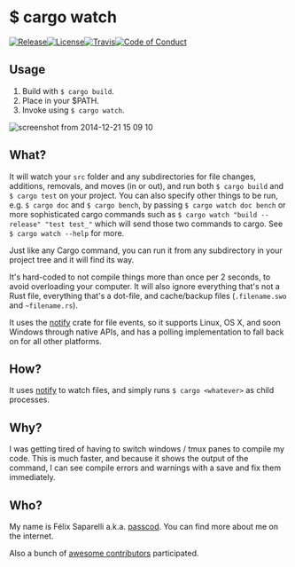 # $ cargo watch

[![Release](https://img.shields.io/github/tag/passcod/cargo-watch.svg?style=flat-square)](https://github.com/passcod/cargo-watch/releases)[![License](https://img.shields.io/crates/l/cargo-watch.svg?style=flat-square)](https://creativecommons.org/publicdomain/zero/1.0/)[![Travis](https://img.shields.io/travis/passcod/cargo-watch.svg?style=flat-square)](https://travis-ci.org/passcod/cargo-watch)[![Code of Conduct](https://img.shields.io/badge/contributor-covenant-123456.svg?style=flat-square)](http://contributor-covenant.org/version/1/1/0/)

## Usage

1. Build with `$ cargo build`.
2. Place in your $PATH.
3. Invoke using `$ cargo watch`.

![screenshot from 2014-12-21 15 09 10](https://cloud.githubusercontent.com/assets/155787/5516943/89478468-8923-11e4-89af-d0963542623d.png)

## What?

It will watch your `src` folder and any subdirectories for file changes,
additions, removals, and moves (in or out), and run both `$ cargo build` and
`$ cargo test` on your project.  You can also specify other things to be run,
e.g. `$ cargo doc` and `$ cargo bench`, by passing `$ cargo watch doc bench`
or more sophisticated cargo commands such as `$ cargo watch "build --release"
"test test_"` which will send those two commands to cargo.
See `$ cargo watch --help` for more.

Just like any Cargo command, you can run it from any subdirectory in your
project tree and it will find its way.

It's hard-coded to not compile things more than once per 2 seconds, to avoid
overloading your computer. It will also ignore everything that's not a Rust
file, everything that's a dot-file, and cache/backup files (`.filename.swo`
and `~filename.rs`).

It uses the [notify](https://github.com/passcod/rsnotify) crate for file
events, so it supports Linux, OS X, and soon Windows through native APIs,
and has a polling implementation to fall back on for all other platforms.

## How?

It uses [notify](https://github.com/passcod/rsnotify) to watch files, and
simply runs `$ cargo <whatever>` as child processes.

## Why?

I was getting tired of having to switch windows / tmux panes to compile my
code. This is much faster, and because it shows the output of the command,
I can see compile errors and warnings with a save and fix them immediately.

## Who?

My name is Félix Saparelli a.k.a. [passcod](https://passcod.name). You can
find more about me on the internet.

Also a bunch of [awesome contributors][contributors] participated.

[contributors]: https://github.com/passcod/cargo-watch/network/members
